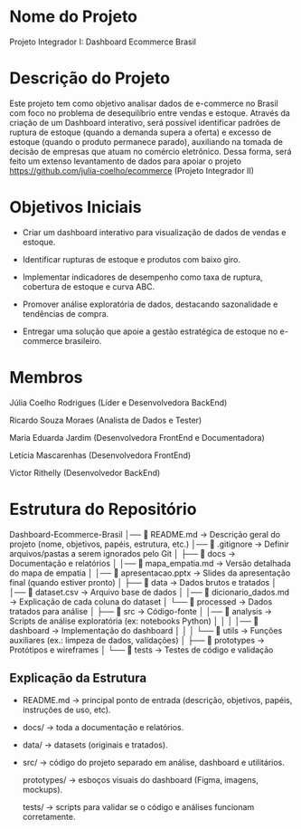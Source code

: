 # Nome do Projeto

Projeto Integrador I: Dashboard Ecommerce Brasil


# Descrição do Projeto

Este projeto tem como objetivo analisar dados de e-commerce no Brasil com foco no problema de desequilíbrio entre vendas e estoque. Através da criação de um Dashboard interativo, será possível identificar padrões de ruptura de estoque (quando a demanda supera a oferta) e excesso de estoque (quando o produto permanece parado), auxiliando na tomada de decisão de empresas que atuam no comércio eletrônico. Dessa forma, será feito um extenso levantamento de dados para apoiar o projeto https://github.com/julia-coelho/ecommerce (Projeto Integrador II)


# Objetivos Iniciais

- Criar um dashboard interativo para visualização de dados de vendas e estoque.

- Identificar rupturas de estoque e produtos com baixo giro.

- Implementar indicadores de desempenho como taxa de ruptura, cobertura de estoque e curva ABC.

- Promover análise exploratória de dados, destacando sazonalidade e tendências de compra.

- Entregar uma solução que apoie a gestão estratégica de estoque no e-commerce brasileiro.


# Membros

Júlia Coelho Rodrigues (Líder e Desenvolvedora BackEnd)

Ricardo Souza Moraes (Analista de Dados e Tester)

Maria Eduarda Jardim (Desenvolvedora FrontEnd e Documentadora)

Letícia Mascarenhas (Desenvolvedora FrontEnd)

Victor Rithelly (Desenvolvedor BackEnd)


# Estrutura do Repositório

 Dashboard-Ecommerce-Brasil
│── 📄 README.md                -> Descrição geral do projeto (nome, objetivos, papéis, estrutura, etc.)
│── 📄 .gitignore               -> Definir arquivos/pastas a serem ignorados pelo Git
│
├── 📂 docs                     -> Documentação e relatórios
│   │── 📄 mapa_empatia.md       -> Versão detalhada do mapa de empatia
│   │── 📄 apresentacao.pptx     -> Slides da apresentação final (quando estiver pronto)
│
├── 📂 data                     -> Dados brutos e tratados
│   │── 📄 dataset.csv           -> Arquivo base de dados
│   │── 📄 dicionario_dados.md   -> Explicação de cada coluna do dataset
│   └── 📂 processed             -> Dados tratados para análise
│
├── 📂 src                      -> Código-fonte
│   │── 📂 analysis              -> Scripts de análise exploratória (ex: notebooks Python)
│   │
│   │── 📂 dashboard             -> Implementação do dashboard
│   │
│   └── 📂 utils                 -> Funções auxiliares (ex.: limpeza de dados, validações)
│
├── 📂 prototypes               -> Protótipos e wireframes
│
└── 📂 tests                    -> Testes de código e validação

## Explicação da Estrutura

- README.md → principal ponto de entrada (descrição, objetivos, papéis, instruções de uso, etc).

- docs/ → toda a documentação e relatórios.

- data/ → datasets (originais e tratados).

- src/ → código do projeto separado em análise, dashboard e utilitários.

    prototypes/ → esboços visuais do dashboard (Figma, imagens, mockups).

    tests/ → scripts para validar se o código e análises funcionam corretamente.

